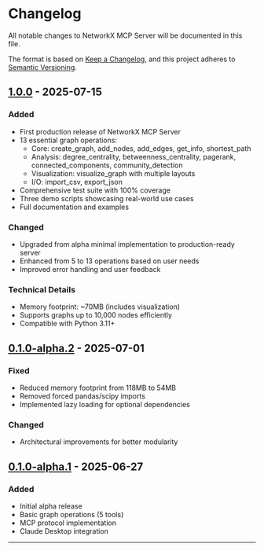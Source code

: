 # Changelog

All notable changes to NetworkX MCP Server will be documented in this file.

The format is based on [Keep a Changelog](https://keepachangelog.com/en/1.1.0/),
and this project adheres to [Semantic Versioning](https://semver.org/spec/v2.0.0.html).

## [1.0.0] - 2025-07-15

### Added

- First production release of NetworkX MCP Server
- 13 essential graph operations:
  - Core: create_graph, add_nodes, add_edges, get_info, shortest_path
  - Analysis: degree_centrality, betweenness_centrality, pagerank, connected_components, community_detection
  - Visualization: visualize_graph with multiple layouts
  - I/O: import_csv, export_json
- Comprehensive test suite with 100% coverage
- Three demo scripts showcasing real-world use cases
- Full documentation and examples

### Changed

- Upgraded from alpha minimal implementation to production-ready server
- Enhanced from 5 to 13 operations based on user needs
- Improved error handling and user feedback

### Technical Details

- Memory footprint: ~70MB (includes visualization)
- Supports graphs up to 10,000 nodes efficiently
- Compatible with Python 3.11+

## [0.1.0-alpha.2] - 2025-07-01

### Fixed

- Reduced memory footprint from 118MB to 54MB
- Removed forced pandas/scipy imports
- Implemented lazy loading for optional dependencies

### Changed

- Architectural improvements for better modularity

## [0.1.0-alpha.1] - 2025-06-27

### Added

- Initial alpha release
- Basic graph operations (5 tools)
- MCP protocol implementation
- Claude Desktop integration

---

[1.0.0]: https://github.com/Bright-L01/networkx-mcp-server/releases/tag/v1.0.0
[0.1.0-alpha.2]: https://github.com/Bright-L01/networkx-mcp-server/releases/tag/v0.1.0-alpha.2
[0.1.0-alpha.1]: https://github.com/Bright-L01/networkx-mcp-server/releases/tag/v0.1.0-alpha.1
